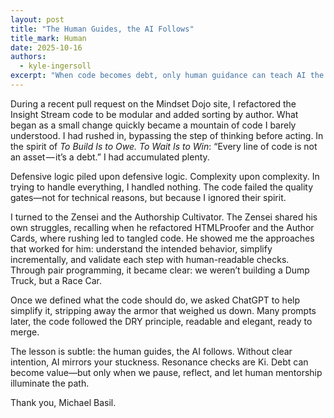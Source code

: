 ```yaml
---
layout: post
title: "The Human Guides, the AI Follows"
title_mark: Human
date: 2025-10-16
authors: 
  - kyle-ingersoll
excerpt: "When code becomes debt, only human guidance can teach AI the Way forward."
---
```


During a recent pull request on the Mindset Dojo site, I refactored the Insight Stream code to be modular and added sorting by author. What began as a small change quickly became a mountain of code I barely understood. I had rushed in, bypassing the step of thinking before acting. In the spirit of *To Build Is to Owe. To Wait Is to Win*: “Every line of code is not an asset — it’s a debt.” I had accumulated plenty.

Defensive logic piled upon defensive logic. Complexity upon complexity. In trying to handle everything, I handled nothing. The code failed the quality gates—not for technical reasons, but because I ignored their spirit.

I turned to the Zensei and the Authorship Cultivator. The Zensei shared his own struggles, recalling when he refactored HTMLProofer and the Author Cards, where rushing led to tangled code. He showed me the approaches that worked for him: understand the intended behavior, simplify incrementally, and validate each step with human-readable checks. Through pair programming, it became clear: we weren’t building a Dump Truck, but a Race Car.

Once we defined what the code should do, we asked ChatGPT to help simplify it, stripping away the armor that weighed us down. Many prompts later, the code followed the DRY principle, readable and elegant, ready to merge.

The lesson is subtle: the human guides, the AI follows. Without clear intention, AI mirrors your stuckness. Resonance checks are Ki. Debt can become value—but only when we pause, reflect, and let human mentorship illuminate the path.

Thank you, Michael Basil.
